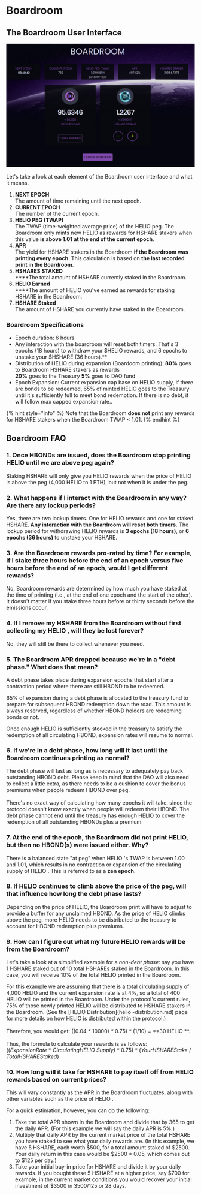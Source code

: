 # Boardroom

## The Boardroom User Interface

![The Boardroom user interface](<../.gitbook/assets/Boardroom.png>)

Let's take a look at each element of the Boardroom user interface and what it means.

1. **NEXT EPOCH**\
   The amount of time remaining until the next epoch.
2. **CURRENT EPOCH**\
   The number of the current epoch.
3. **HELIO PEG (TWAP)**\
   The TWAP (time-weighted average price) of the HELIO peg. The Boardroom only mints new HELIO as rewards for HSHARE stakers when this value **is above 1.01** **at the end of the current epoch**.
4. **APR**\
   The yield for HSHARE stakers in the Boardroom **if the Boardroom was printing every epoch**. This calculation is based on **the last recorded print in the Boardroom**.
5. **HSHARES STAKED**\
   ****The total amount of HSHARE currently staked in the Boardroom.
6. **HELIO Earned**\
   ****The amount of HELIO you've earned as rewards for staking HSHARE in the Boardroom.
7. **HSHARE Staked**\
   The amount of HSHARE you currently have staked in the Boardroom.

### Boardroom Specifications

* Epoch duration: 6 hours
* Any interaction with the boardroom will reset both timers. That's 3 epochs (18 hours) to withdraw your $HELIO rewards, and 6 epochs to unstake your $HSHARE (36 hours).**&#x20;
*   Distribution of HELIO during expansion (Boardoom printing):
    **80%** goes to Boardroom HSHARE stakers as rewards\
    **20%** goes to the Treasury
    **5%** goes to DAO fund
* Epoch Expansion: Current expansion cap base on HELIO supply, if there are bonds to be redeemed, 65% of minted HELIO goes to the Treasury until it's sufficiently full to meet bond redemption. If there is no debt, it will follow max capped expansion rate..

{% hint style="info" %}
Note that the Boardroom **does not** print any rewards for HSHARE stakers when the Boardroom TWAP < 1.01.
{% endhint %}

## Boardroom FAQ

### **1. Once HBONDs are issued, does the Boardroom stop printing HELIO until we are above peg again?**

Staking HSHARE will only give you HELIO rewards when the price of HELIO is above the peg (4,000 HELIO to 1 ETH), but not when it is under the peg.

### **2. What happens if I interact with the Boardroom in any way? Are there any lockup periods?**

Yes, there are two lockup timers. One for HELIO rewards and one for staked HSHARE. **Any interaction with the Boardroom will reset both timers.** The lockup period for withdrawing HELIO rewards is **3 epochs (18 hours)**, or **6 epochs (36 hours)** to unstake your HSHARE.

### **3. Are the Boardroom rewards pro-rated by time? For example, if I stake three hours before the end of an epoch versus five hours before the end of an epoch, would I get different rewards?**

No, Boardroom rewards are determined by how much you have staked at the time of printing (i.e., at the end of one epoch and the start of the other). It doesn't matter if you stake three hours before or thirty seconds before the emissions occur.

### 4. If I remove my HSHARE from the Boardroom without first collecting my HELIO , will they be lost forever?

No, they will still be there to collect whenever you need.

### 5. The Boardroom APR dropped because we're in a "debt phase." What does that mean?

A debt phase takes place during expansion epochs that start after a contraction period where there are still HBOND to be redeemed.

65% of expansion during a debt phase is allocated to the treasury fund to prepare for subsequent HBOND redemption down the road. This amount is always reserved, regardless of whether HBOND holders are redeeming bonds or not.

Once enough HELIO is sufficiently stocked in the treasury to satisfy the redemption of all circulating HBOND, expansion rates will resume to normal.

### 6. If we're in a debt phase, how long will it last until the Boardroom continues printing as normal?

The debt phase will last as long as is necessary to adequately pay back outstanding HBOND debt. Please keep in mind that the DAO will also need to collect a little extra, as there needs to be a cushion to cover the bonus premiums when people redeem HBOND over peg.\
\
There's no exact way of calculating how many epochs it will take, since the protocol doesn't know exactly when people will redeem their HBOND. The debt phase cannot end until the treasury has enough HELIO to cover the redemption of all outstanding HBONDs plus a premium.

### 7. At the end of the epoch, the Boardroom did not print HELIO, but then no HBOND(s) were issued either. Why?

There is a balanced state "at peg" when HELIO 's TWAP is between 1.00 and 1.01, which results in no contraction or expansion of the circulating supply of HELIO . This is referred to as a **zen epoch**.

### 8. If HELIO continues to climb above the price of the peg, will that influence how long the debt phase lasts?

Depending on the price of HELIO, the Boardroom print will have to adjust to provide a buffer for any unclaimed HBOND. As the price of HELIO climbs above the peg, more HELIO needs to be distributed to the treasury to account for HBOND redemption plus premiums.

### 9. How can I figure out what my future HELIO rewards will be from the Boardroom?

Let's take a look at a simplified example for a _non-debt phase_: say you have 1 HSHARE staked out of 10 total HSHAREs staked in the Boardroom. In this case, you will receive 10% of the total HELIO printed in the Boardroom.&#x20;

For this example we are assuming that there is a total circulating supply of 4,000 HELIO and the current expansion rate is at 4%, so a total of 400 HELIO will be printed in the Boardroom. Under the protocol's current rules, 75% of those newly printed HELIO will be distributed to HSHARE stakers in the Boardroom. (See the [HELIO Distribution](helio -distribution.md) page for more details on how HELIO is distributed within the protocol.)\
\
Therefore, you would get: ((0.04 _\*_ 10000) _\*_ 0.75) \* (1/10) = **30 HELIO **.\
\
Thus, the formula to calculate your rewards is as follows:\
((_ExpansionRate_ \* _CirculatingHELIO Supply)_ \* 0.75) \* (_YourHSHAREStake_ / _TotalHSHAREStaked_)

### 10. How long will it take for HSHARE to pay itself off from HELIO rewards based on current prices?

This will vary constantly as the APR in the Boardroom fluctuates, along with other variables such as the price of HELIO .

&#x20;For a quick estimation, however, you can do the following:

1. Take the total APR shown in the Boardroom and divide that by 365 to get the daily APR. (For this example we will say the daily APR is 5%.)
2. Multiply that daily APR by the current market price of the total HSHARE you have staked to see what your daily rewards are. (In this example, we have 5 HSHARE, each worth $500, for a total amount staked of $2500. Your daily return in this case would be $2500 \* 0.05, which comes out to $125 per day.)
3. Take your initial buy-in price for HSHARE and divide it by your daily rewards. If you bought these 5 HSHARE at a higher price, say $700 for example, in the current market conditions you would recover your initial investment of $3500 in 3500/125 or 28 days.
